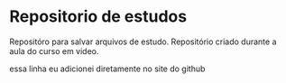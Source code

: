 # Repositorio de estudos
 Repositóro para salvar arquivos de estudo.
 Repositório criado durante a aula do curso em video.

essa linha eu adicionei diretamente no site do github
